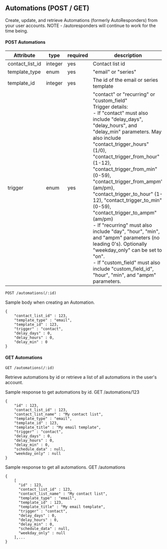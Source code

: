 Automations (POST / GET)
-------------
Create, update, and retrieve Automations (formerly AutoResponders) from your user accounts. NOTE - /autoresponders will continue to work for the time being.

#### POST Automations

Attribute | type | required | description 
--- | --- | --- | --- 
contact_list_id | integer | yes | Contact list id 
template_type | enum | yes | "email" or "series" 
template_id | integer | yes | The id of the email or series template 
trigger | enum | yes | "contact" or "recurring" or "custom_field"<br>Trigger details:<br>- If "contact" must also include "delay_days", "delay_hours", and "delay_min" parameters. May also include "contact_trigger_hours" (1/0), "contact_trigger_from_hour" (1-12), "contact_trigger_from_min" (0-59), "contact_trigger_from_ampm" (am/pm), "contact_trigger_to_hour" (1-12), "contact_trigger_to_min" (0-59), "contact_trigger_to_ampm" (am/pm)<br>- If "recurring" must also include "day", "hour", "min", and "ampm" parameters (no leading 0's). Optionally "weekday_only" can be set to "on".<br>- If "custom_field" must also include "custom_field_id", "hour", "min", and "ampm" parameters.


```
POST /automations(/:id)
``` 
Sample body when creating an Automation.

```   
{
    "contact_list_id" : 123,
    "template_type" : "email",
    "template_id" : 123,
    "trigger" : "contact",
    "delay_days" : 0,
    "delay_hours" : 0,
    "delay_min" : 0
}
```



#### GET Automations
```
GET /automations(/:id)
```
Retrieve automations by id or retrieve a list of all automations in the user's account. 

Sample response to get automations by id. GET /automations/123
```   
{ 
    "id" : 123,
    "contact_list_id" : 123,
    "contact_list_name" : "My contact list",
    "template_type" : "email",
    "template_id" : 123,
    "template_title" : "My email template",
    "trigger" : "contact",
    "delay_days" : 0,
    "delay_hours" : 0,
    "delay_min" : 0,
    "schedule_data" : null,
    "weekday_only" : null
}
```

Sample response to get all automations. GET /automations
```   
{ 
    [
      "id" : 123,
      "contact_list_id" : 123,
      "contact_list_name" : "My contact list",
      "template_type" : "email",
      "template_id" : 123,
      "template_title" : "My email template",
      "trigger" : "contact",
      "delay_days" : 0,
      "delay_hours" : 0,
      "delay_min" : 0,
      "schedule_data" : null,
      "weekday_only" : null
    ],...
}
```
